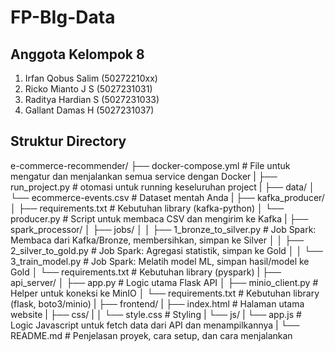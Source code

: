 # FP-BIg-Data

## Anggota Kelompok 8
1. Irfan Qobus Salim (50272210xx)
2. Ricko Mianto J S (5027231031)
3. Raditya Hardian S (5027231033)
4. Gallant Damas H (5027231037)

## Struktur Directory
e-commerce-recommender/
├── docker-compose.yml          # File untuk mengatur dan menjalankan semua service dengan Docker
|
├── run_project.py        # otomasi untuk running keseluruhan project
|
├── data/
│   └── ecommerce-events.csv    # Dataset mentah Anda
|
├── kafka_producer/
│   ├── requirements.txt        # Kebutuhan library (kafka-python)
│   └── producer.py             # Script untuk membaca CSV dan mengirim ke Kafka
|
├── spark_processor/
│   ├── jobs/
│   │   ├── 1_bronze_to_silver.py   # Job Spark: Membaca dari Kafka/Bronze, membersihkan, simpan ke Silver
│   │   ├── 2_silver_to_gold.py     # Job Spark: Agregasi statistik, simpan ke Gold
│   │   └── 3_train_model.py        # Job Spark: Melatih model ML, simpan hasil/model ke Gold
│   └── requirements.txt        # Kebutuhan library (pyspark)
|
├── api_server/
│   ├── app.py                  # Logic utama Flask API
│   ├── minio_client.py         # Helper untuk koneksi ke MinIO
│   └── requirements.txt        # Kebutuhan library (flask, boto3/minio)
|
├── frontend/
|   ├── index.html              # Halaman utama website
|   ├── css/
|   │   └── style.css           # Styling
|   └── js/
|       └── app.js              # Logic Javascript untuk fetch data dari API dan menampilkannya
|
└── README.md                   # Penjelasan proyek, cara setup, dan cara menjalankan

